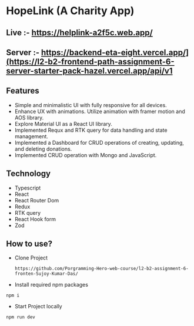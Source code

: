 # HopeLink (A Charity App)

## Live :- https://helplink-a2f5c.web.app/

## Server :- https://backend-eta-eight.vercel.app/](https://l2-b2-frontend-path-assignment-6-server-starter-pack-hazel.vercel.app/api/v1

## Features

- Simple and minimalistic UI with fully responsive for all devices.
- Enhance UX with animations. Utilize animation with framer motion and AOS library.
- Explore Material UI as a React UI library.
- Implemented Requx and RTK query for data handling and state management.
- Implemented a Dashboard for CRUD operations of creating, updating, and deleting donations.
- Implemented CRUD operation with Mongo and JavaScript.

## Technology

- Typescript
- React
- React Router Dom
- Redux
- RTK query
- React Hook form
- Zod

## How to use?

- Clone Project
  ```
  https://github.com/Porgramming-Hero-web-course/l2-b2-assignment-6-fronten-Sujoy-Kumar-Das/
  ```
- Install required npm packages

```
npm i

```

- Start Project locally

```
npm run dev

```
